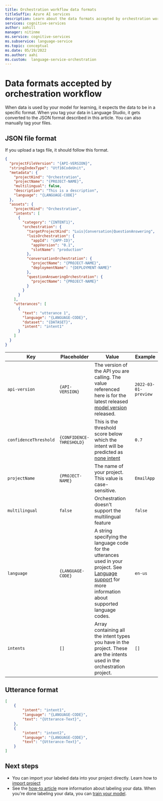 ```yaml
---
title: Orchestration workflow data formats
titleSuffix: Azure AI services
description: Learn about the data formats accepted by orchestration workflow.
services: cognitive-services
author: aahill
manager: nitinme
ms.service: cognitive-services
ms.subservice: language-service
ms.topic: conceptual
ms.date: 05/19/2022
ms.author: aahi
ms.custom:  language-service-orchestration
---
```


# Data formats accepted by orchestration workflow

When data is used by your model for learning, it expects the data to be in a specific format. When you tag your data in Language Studio, it gets converted to the JSON format described in this article. You can also manually tag your files.


## JSON file format

If you upload a tags file, it should follow this format.

```json
{
  "projectFileVersion": "{API-VERSION}",
  "stringIndexType": "Utf16CodeUnit",
  "metadata": {
    "projectKind": "Orchestration",
    "projectName": "{PROJECT-NAME}",
    "multilingual": false,
    "description": "This is a description",
    "language": "{LANGUAGE-CODE}"
  },
  "assets": {
    "projectKind": "Orchestration",
    "intents": [
      {
        "category": "{INTENT1}",
        "orchestration": {
          "targetProjectKind": "Luis|Conversation|QuestionAnswering",
          "luisOrchestration": {
            "appId": "{APP-ID}",
            "appVersion": "0.1",
            "slotName": "production"
          },
          "conversationOrchestration": {
            "projectName": "{PROJECT-NAME}",
            "deploymentName": "{DEPLOYMENT-NAME}"
          },
          "questionAnsweringOrchestration": {
            "projectName": "{PROJECT-NAME}"
          }
        }
      }
    ],
    "utterances": [
      {
        "text": "utterance 1",
        "language": "{LANGUAGE-CODE}",
        "dataset": "{DATASET}",
        "intent": "intent1"
      }
    ]
  }
}
```

|Key  |Placeholder  |Value  | Example |
|---------|---------|----------|--|
| `api-version` | `{API-VERSION}`     | The version of the API you are calling. The value referenced here is for the latest released [model version](../../concepts/model-lifecycle.md#choose-the-model-version-used-on-your-data) released. | `2022-03-01-preview` |
|`confidenceThreshold`|`{CONFIDENCE-THRESHOLD}`|This is the threshold score below which the intent will be predicted as [none intent](none-intent.md)|`0.7`|
| `projectName` | `{PROJECT-NAME}` | The name of your project. This value is case-sensitive. | `EmailApp` |
| `multilingual` | `false`| Orchestration doesn't support the multilingual feature  | `false`|
| `language` | `{LANGUAGE-CODE}` |  A string specifying the language code for the utterances used in your project. See [Language support](../language-support.md) for more information about supported language codes. |`en-us`|
| `intents` | `[]` | Array containing all the intent types you have in the project. These are the intents used in the orchestration project.| `[]` |


## Utterance format

```json
[
    {
        "intent": "intent1",
        "language": "{LANGUAGE-CODE}",
        "text": "{Utterance-Text}",
    },
    {
        "intent": "intent2",
        "language": "{LANGUAGE-CODE}",
        "text": "{Utterance-Text}",
    }
]

```



## Next steps
* You can import your labeled data into your project directly. Learn how to [import project](../how-to/create-project.md)
* See the [how-to article](../how-to/tag-utterances.md) more information about labeling your data. When you're done labeling your data, you can [train your model](../how-to/train-model.md).  
